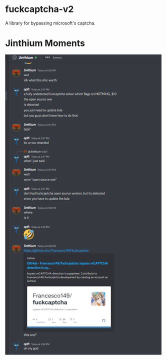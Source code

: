 # fuckcaptcha-v2
 A library for bypassing microsoft's captcha.
# Jinthium Moments
 ![LOL](https://github.com/dort-dev/fuckcaptcha-v2/raw/main/downbad.jpg)
